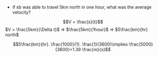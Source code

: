 

- if sb was able to travel 5km north in one hour, what was the average velocity?

$$V = \frac{s}{t}$$
$V = \frac{5km}{\Delta t}$ => $\frac{5km}{1hour}$ => $5\frac{km}{hr} north$

$$5\frac{km}{hr}. \frac{1000}{1}. \frac{1}{3600}\implies \frac{5000}{3600}=1.39 \frac{m}{s}$$
